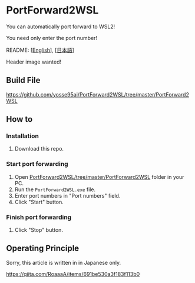 # PortForward2WSL
You can automatically port forward to WSL2!

You need only enter the port number!

README: [[English](https://github.com/yosse95ai/PortForward2WSL/blob/master/REDME.md)], [[日本語](https://github.com/yosse95ai/PortForward2WSL/blob/master/REDME.ja.md)]

Header image wanted!
## Build File
https://github.com/yosse95ai/PortForward2WSL/tree/master/PortForward2WSL

## How to
### Installation
1. Download this repo.

### Start port forwarding
1. Open [PortForward2WSL/tree/master/PortForward2WSL](https://github.com/yosse95ai/PortForward2WSL/tree/master/PortForward2WSL) folder in your PC.
1. Run the `PortForward2WSL.exe` file.
1. Enter port numbers in "Port numbers" field.
4. Click "Start" button.

### Finish port forwarding
1. Click "Stop" button.

## Operating Principle
Sorry, this article is written in in Japanese only.

https://qiita.com/RoaaaA/items/691be530a3f183f113b0
